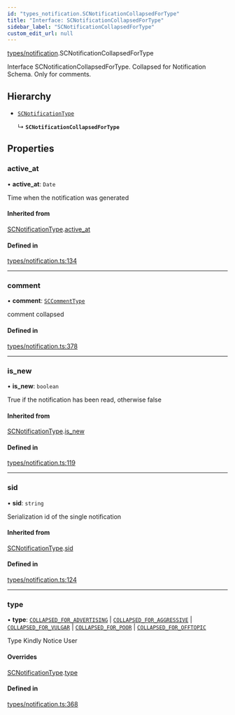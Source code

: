 ```yaml
---
id: "types_notification.SCNotificationCollapsedForType"
title: "Interface: SCNotificationCollapsedForType"
sidebar_label: "SCNotificationCollapsedForType"
custom_edit_url: null
---
```


[types/notification](../modules/types_notification).SCNotificationCollapsedForType

Interface SCNotificationCollapsedForType.
Collapsed for Notification Schema.
Only for comments.

## Hierarchy

- [`SCNotificationType`](types_notification.SCNotificationType)

  ↳ **`SCNotificationCollapsedForType`**

## Properties

### active\_at

• **active\_at**: `Date`

Time when the notification was generated

#### Inherited from

[SCNotificationType](types_notification.SCNotificationType).[active_at](types_notification.SCNotificationType#active_at)

#### Defined in

[types/notification.ts:134](https://github.com/selfcommunity/community-ui/blob/009afd8/packages/sc-core/src/types/notification.ts#L134)

___

### comment

• **comment**: [`SCCommentType`](types_comment.SCCommentType)

comment collapsed

#### Defined in

[types/notification.ts:378](https://github.com/selfcommunity/community-ui/blob/009afd8/packages/sc-core/src/types/notification.ts#L378)

___

### is\_new

• **is\_new**: `boolean`

True if the notification has been read, otherwise false

#### Inherited from

[SCNotificationType](types_notification.SCNotificationType).[is_new](types_notification.SCNotificationType#is_new)

#### Defined in

[types/notification.ts:119](https://github.com/selfcommunity/community-ui/blob/009afd8/packages/sc-core/src/types/notification.ts#L119)

___

### sid

• **sid**: `string`

Serialization id of the single notification

#### Inherited from

[SCNotificationType](types_notification.SCNotificationType).[sid](types_notification.SCNotificationType#sid)

#### Defined in

[types/notification.ts:124](https://github.com/selfcommunity/community-ui/blob/009afd8/packages/sc-core/src/types/notification.ts#L124)

___

### type

• **type**: [`COLLAPSED_FOR_ADVERTISING`](../enums/types_notification.SCNotificationTypologyType#collapsed_for_advertising) \| [`COLLAPSED_FOR_AGGRESSIVE`](../enums/types_notification.SCNotificationTypologyType#collapsed_for_aggressive) \| [`COLLAPSED_FOR_VULGAR`](../enums/types_notification.SCNotificationTypologyType#collapsed_for_vulgar) \| [`COLLAPSED_FOR_POOR`](../enums/types_notification.SCNotificationTypologyType#collapsed_for_poor) \| [`COLLAPSED_FOR_OFFTOPIC`](../enums/types_notification.SCNotificationTypologyType#collapsed_for_offtopic)

Type Kindly Notice User

#### Overrides

[SCNotificationType](types_notification.SCNotificationType).[type](types_notification.SCNotificationType#type)

#### Defined in

[types/notification.ts:368](https://github.com/selfcommunity/community-ui/blob/009afd8/packages/sc-core/src/types/notification.ts#L368)
